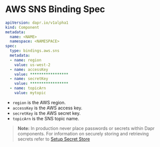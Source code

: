 # AWS SNS Binding Spec

```yaml
apiVersion: dapr.io/v1alpha1
kind: Component
metadata:
  name: <NAME>
  namespace: <NAMESPACE>
spec:
  type: bindings.aws.sns
  metadata:
  - name: region
    value: us-west-2
  - name: accessKey
    value: *****************
  - name: secretKey
    value: *****************
  - name: topicArn
    value: mytopic
```

- `region` is the AWS region.
- `accessKey` is the AWS access key.
- `secretKey` is the AWS secret key.
- `topicArn` is the SNS topic name.

> **Note:** In production never place passwords or secrets within Dapr components. For information on securely storing and retrieving secrets refer to [Setup Secret Store](../../../howto/setup-secret-store)